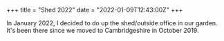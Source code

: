 +++
title = "Shed 2022"
date = "2022-01-09T12:43:00Z"
+++

In January 2022, I decided to do up the shed/outside office in our garden. It's been there since
we moved to Cambridgeshire in October 2019.
